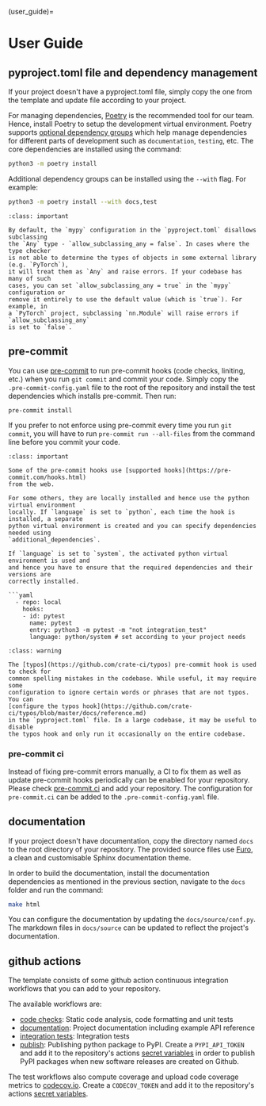 (user_guide)=

# User Guide

## pyproject.toml file and dependency management

If your project doesn't have a pyproject.toml file, simply copy the one from the
template and update file according to your project.

For managing dependencies, [Poetry](https://python-poetry.org/) is the recommended tool
for our team. Hence, install Poetry to setup the development virtual environment. Poetry
supports [optional dependency groups](https://python-poetry.org/docs/managing-dependencies/#optional-groups)
which help manage dependencies for different parts of development such as `documentation`,
`testing`, etc. The core dependencies are installed using the command:

```bash
python3 -m poetry install
```

Additional dependency groups can be installed using the `--with` flag. For example:

```bash
python3 -m poetry install --with docs,test
```

```{admonition} mypy configuration options
:class: important

By default, the `mypy` configuration in the `pyproject.toml` disallows subclassing
the `Any` type - `allow_subclassing_any = false`. In cases where the type checker
is not able to determine the types of objects in some external library (e.g. `PyTorch`),
it will treat them as `Any` and raise errors. If your codebase has many of such
cases, you can set `allow_subclassing_any = true` in the `mypy` configuration or
remove it entirely to use the default value (which is `true`). For example, in
a `PyTorch` project, subclassing `nn.Module` will raise errors if `allow_subclassing_any`
is set to `false`.
```


## pre-commit

You can use [pre-commit](https://pre-commit.com/) to run pre-commit hooks (code checks,
liniting, etc.) when you run `git commit` and commit your code. Simply copy the
`.pre-commit-config.yaml` file to the root of the repository and install the test
dependencies which installs pre-commit. Then run:

```bash
pre-commit install
```

If you prefer to not enforce using pre-commit every time you run `git commit`,
you will have to run `pre-commit run --all-files` from the command line before you
commit your code.

```{admonition} hook configuration
:class: important

Some of the pre-commit hooks use [supported hooks](https://pre-commit.com/hooks.html)
from the web.

For some others, they are locally installed and hence use the python virtual environment
locally. If `language` is set to `python`, each time the hook is installed, a separate
python virtual environment is created and you can specify dependencies needed using
`additional_dependencies`.

If `language` is set to `system`, the activated python virtual environment is used and
and hence you have to ensure that the required dependencies and their versions are
correctly installed.

```yaml
  - repo: local
    hooks:
    - id: pytest
      name: pytest
      entry: python3 -m pytest -m "not integration_test"
      language: python/system # set according to your project needs
```

```{admonition} typos
:class: warning

The [typos](https://github.com/crate-ci/typos) pre-commit hook is used to check for
common spelling mistakes in the codebase. While useful, it may require some
configuration to ignore certain words or phrases that are not typos. You can
[configure the typos hook](https://github.com/crate-ci/typos/blob/master/docs/reference.md)
in the `pyproject.toml` file. In a large codebase, it may be useful to disable
the typos hook and only run it occasionally on the entire codebase.

```

### pre-commit ci

Instead of fixing pre-commit errors manually, a CI to fix them as well as update
pre-commit hooks periodically can be enabled for your repository. Please check
[pre-commit.ci](https://pre-commit.ci/) and add your repository. The configuration for
``pre-commit.ci`` can be added to the ``.pre-commit-config.yaml`` file.


## documentation

If your project doesn't have documentation, copy the directory named `docs` to the root
directory of your repository. The provided source files use [Furo](https://pradyunsg.me/furo/),
a clean and customisable Sphinx documentation theme.

In order to build the documentation, install the documentation dependencies as mentioned
in the previous section, navigate to the `docs` folder and run the command:

```bash
make html
```

You can configure the documentation by updating the `docs/source/conf.py`. The markdown
files in `docs/source` can be updated to reflect the project's documentation.


## github actions

The template consists of some github action continuous integration workflows that you
can add to your repository.

The available workflows are:

- [code checks](https://github.com/VectorInstitute/aieng-template/blob/main/.github/workflows/code_checks.yml): Static code analysis, code formatting and unit tests
- [documentation](https://github.com/VectorInstitute/aieng-template/blob/main/.github/workflows/docs_deploy.yml): Project documentation including example API reference
- [integration tests](https://github.com/VectorInstitute/aieng-template/blob/main/.github/workflows/integration_tests.yml): Integration tests
- [publish](https://github.com/VectorInstitute/aieng-template/blob/main/.github/workflows/publish.yml):
Publishing python package to PyPI. Create a `PYPI_API_TOKEN` and add it to the
repository's actions [secret variables](https://docs.github.com/en/actions/security-guides/using-secrets-in-github-actions)
in order to publish PyPI packages when new software releases are created on Github.

The test workflows also compute coverage and upload code coverage metrics to
[codecov.io](https://app.codecov.io/gh/VectorInstitute/aieng-template). Create a
`CODECOV_TOKEN` and add it to the repository's actions [secret variables](https://docs.github.com/en/actions/security-guides/using-secrets-in-github-actions).
